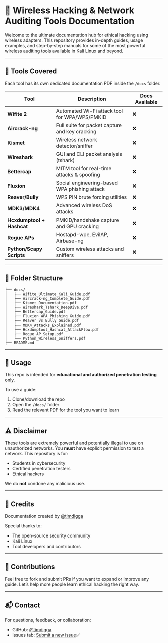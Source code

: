 # 🔐 Wireless Hacking & Network Auditing Tools Documentation

Welcome to the ultimate documentation hub for ethical hacking using wireless adapters. This repository provides in-depth guides, usage examples, and step-by-step manuals for some of the most powerful wireless auditing tools available in Kali Linux and beyond.

---

## 🧰 Tools Covered

Each tool has its own dedicated documentation PDF inside the `/docs` folder.

| Tool         | Description                                  | Docs Available |
|--------------|----------------------------------------------|----------------|
| **Wifite 2** | Automated Wi-Fi attack tool for WPA/WPS/PMKID | ❌             |
| **Aircrack-ng** | Full suite for packet capture and key cracking | ❌             |
| **Kismet**   | Wireless network detector/sniffer             | ❌             |
| **Wireshark**| GUI and CLI packet analysis (tshark)          | ❌             |
| **Bettercap**| MITM tool for real-time attacks & spoofing    | ❌             |
| **Fluxion**  | Social engineering-based WPA phishing attack  | ❌             |
| **Reaver/Bully** | WPS PIN brute forcing utilities             | ❌             |
| **MDK3/MDK4**| Advanced wireless DoS attacks                 | ❌             |
| **Hcxdumptool + Hashcat** | PMKID/handshake capture and GPU cracking | ❌          |
| **Rogue APs** | Hostapd-wpe, EvilAP, Airbase-ng               | ❌             |
| **Python/Scapy Scripts** | Custom wireless attacks and sniffers      | ❌             |

---

## 📁 Folder Structure

```
├── docs/
│   ├── Wifite_Ultimate_Kali_Guide.pdf
│   ├── Aircrack-ng_Complete_Guide.pdf
│   ├── Kismet_Documentation.pdf
│   ├── Wireshark_Tshark_DeepDive.pdf
│   ├── Bettercap_Guide.pdf
│   ├── Fluxion_WPA_Phishing_Guide.pdf
│   ├── Reaver_vs_Bully_Guide.pdf
│   ├── MDK4_Attacks_Explained.pdf
│   ├── Hcxdumptool_Hashcat_AttackFlow.pdf
│   ├── Rogue_AP_Setup.pdf
│   └── Python_Wireless_Sniffers.pdf
├── README.md
```

---

## 🧠 Usage

This repo is intended for **educational and authorized penetration testing** only.

To use a guide:
1. Clone/download the repo
2. Open the `/docs/` folder
3. Read the relevant PDF for the tool you want to learn

---

## ⚠️ Disclaimer

These tools are extremely powerful and potentially illegal to use on unauthorized networks.
You **must** have explicit permission to test a network. This repository is for:

- Students in cybersecurity
- Certified penetration testers
- Ethical hackers

We do **not** condone any malicious use.

---

## 🙌 Credits

Documentation created by [@timdigga](https://github.com/timdigga)

Special thanks to:
- The open-source security community
- Kali Linux
- Tool developers and contributors

---

## 💬 Contributions

Feel free to fork and submit PRs if you want to expand or improve any guide. Let’s help more people learn ethical hacking the right way.

---

## 📬 Contact

For questions, feedback, or collaboration:
- GitHub: [@timdigga](https://github.com/timdigga)
- Issues tab: [Submit a new issue](https://github.com/timdigga/your-repo-name/issues)✅
